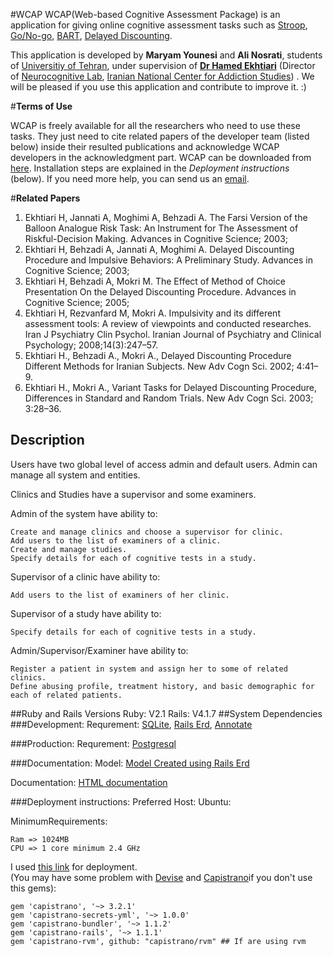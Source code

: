 #WCAP
  WCAP(Web-based Cognitive Assessment Package) is an application for giving online cognitive assessment tasks such as [Stroop](https://en.wikipedia.org/wiki/Stroop_effect), [Go/No-go](https://en.wikipedia.org/wiki/Go/no_go), [BART](http://www.cognitiveatlas.org/task/balloon_analogue_risk_task_%28bart%29), [Delayed Discounting](http://www.cognitiveatlas.org/task/balloon_analogue_risk_task_%28bart%29).
  
  This application is developed by **Maryam Younesi** and **Ali Nosrati**, students of [Universitiy of Tehran](http://ut.ac.ir), under        supervision of [**Dr Hamed Ekhtiari**](http://iricss.org/en/Pages/People/Hamed_Ekhtiari.aspx) (Director of [Neurocognitive Lab](http://incas.tums.ac.ir/find.php?item=1.220.127.fa), [Iranian National Center for Addiction Studies](http://incas.tums.ac.ir/index.php?slc_lang=en&sid=1)) . We will be pleased if you use this application and contribute to improve it. :)
  
#**Terms of Use**

WCAP is freely available for all the researchers who need to use these tasks. They just need to cite related papers of the developer team (listed below) inside their resulted publications and acknowledge WCAP developers in the acknowledgment part. WCAP can be downloaded from [here](https://github.com/UTStudents/WCAP/archive/master.zip). Installation steps are explained in the *Deployment instructions* (below). If you need more help, you can send us an [email](mailto:f.b.yavari@gmail.com).


#**Related Papers**
1. Ekhtiari H, Jannati A, Moghimi A, Behzadi A. The Farsi Version of the Balloon Analogue Risk Task: An Instrument for The Assessment of Riskful-Decision Making. Advances in Cognitive Science; 2003; 
2. Ekhtiari H, Behzadi A, Jannati A, Moghimi A. Delayed Discounting Procedure and Impulsive Behaviors: A Preliminary Study. Advances in Cognitive Science; 2003; 
3. Ekhtiari H, Behzadi A, Mokri M. The Effect of Method of Choice Presentation On the Delayed Discounting Procedure. Advances in Cognitive Science; 2005; 
4. Ekhtiari H, Rezvanfard M, Mokri A. Impulsivity and its different assessment tools: A review of viewpoints and conducted researches. Iran J Psychiatry Clin Psychol. Iranian Journal of Psychiatry and Clinical Psychology; 2008;14(3):247–57. 
5. Ekhtiari H., Behzadi A., Mokri A., Delayed Discounting Procedure Different Methods for Iranian Subjects. New Adv Cogn Sci. 2002; 4:41–9. 
6. Ekhtiari H., Mokri A., Variant Tasks for Delayed Discounting Procedure, Differences in Standard and Random Trials. New Adv Cogn Sci. 2003; 3:28–36. 




## Description 
  Users have two global level of access admin and default users. Admin can manage all system and entities.
  
  Clinics and Studies have a supervisor and some examiners.
  
  Admin of the system have ability to:
  
    Create and manage clinics and choose a supervisor for clinic.
    Add users to the list of examiners of a clinic.
    Create and manage studies.
    Specify details for each of cognitive tests in a study.
  
  Supervisor of a clinic have ability to:
  
    Add users to the list of examiners of her clinic.
    
    
  Supervisor of a study have ability to:   
  
    Specify details for each of cognitive tests in a study.
    
  Admin/Supervisor/Examiner have ability to:
  
    Register a patient in system and assign her to some of related clinics.
    Define abusing profile, treatment history, and basic demographic for each of related patients.
    

##Ruby and Rails Versions 
  Ruby:
  V2.1
  Rails:
  V4.1.7
##System Dependencies
###Development:
  Requrement: 
    [SQLite](https://www.sqlite.org/),
    [Rails Erd](http://rails-erd.rubyforge.org),
    [Annotate](https://github.com/ctran/annotate_models)
    
###Production:
  Requrement:
    [Postgresql](http://www.postgresql.org/)
    
###Documentation:
  Model:
    [Model Created using Rails Erd](doc/erd.pdf)
    
  Documentation:
    [HTML documentation](doc/app/index.html)
    
###Deployment instructions:
  Preferred Host:
    Ubuntu:
    
  MinimumRequirements:
  
    Ram => 1024MB
    CPU => 1 core minimum 2.4 GHz
  
  I used [this link](https://gorails.com/deploy/ubuntu/12.04) for deployment.  
  (You may have some problem with [Devise](https://github.com/plataformatec/devise#I18n) and [Capistrano](https://github.com/capistrano/capistrano)if you don't use this gems):
  
    gem 'capistrano', '~> 3.2.1'
    gem 'capistrano-secrets-yml', '~> 1.0.0'
    gem 'capistrano-bundler', '~> 1.1.2'
    gem 'capistrano-rails', '~> 1.1.1'
    gem 'capistrano-rvm', github: "capistrano/rvm" ## If are using rvm

    

